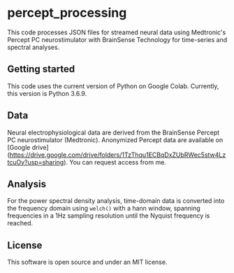 # percept_processing

This code processes JSON files for streamed neural data using Medtronic's Percept PC neurostimulator
with BrainSense Technology for time-series and spectral analyses. 

## Getting started
This code uses the current version of Python on Google Colab. Currently, this version is Python 3.6.9. 

## Data
Neural electrophysiological data are derived from the BrainSense Percept PC neurostimulator (Medtronic). 
Anonymized Percept data are available on [Google drive] (https://drive.google.com/drive/folders/1TzThqu1ECBqDxZUbRWec5stw4LztcuOy?usp=sharing). 
You can request access from me.

## Analysis
For the power spectral density analysis, time-domain data is converted into the frequency domain using `welch()` 
with a hann window, spanning frequencies in a 1Hz sampling resolution until the Nyquist frequency is reached.

## License
This software is open source and under an MIT license.
